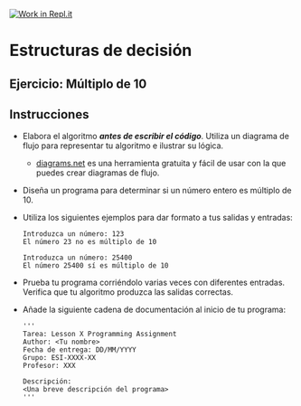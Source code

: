 [![Work in Repl.it](https://classroom.github.com/assets/work-in-replit-14baed9a392b3a25080506f3b7b6d57f295ec2978f6f33ec97e36a161684cbe9.svg)](https://classroom.github.com/online_ide?assignment_repo_id=373055&assignment_repo_type=GroupAssignmentRepo)
# Estructuras de decisión
## Ejercicio: Múltiplo de 10

## Instrucciones
- Elabora el algoritmo ***antes de escribir el código***. Utiliza un diagrama de flujo para representar tu algoritmo e ilustrar su lógica.
    - [diagrams.net](https://app.diagrams.net/) es una herramienta gratuita y fácil de usar con la que puedes crear diagramas de flujo. 

- Diseña un programa para determinar si un número entero es múltiplo de 10.
   
- Utiliza los siguientes ejemplos para dar formato a tus salidas y entradas:
  ```
  Introduzca un número: 123
  El número 23 no es múltiplo de 10
  
  Introduzca un número: 25400
  El número 25400 sí es múltiplo de 10
  ```
    
- Prueba tu programa corriéndolo varias veces con diferentes entradas. Verifica que tu algoritmo produzca las salidas correctas.

- Añade la siguiente cadena de documentación al inicio de tu programa:
  ```
  '''
  Tarea: Lesson X Programming Assignment
  Author: <Tu nombre>
  Fecha de entrega: DD/MM/YYYY
  Grupo: ESI-XXXX-XX
  Profesor: XXX

  Descripción:
  <Una breve descripción del programa>
  '''
  ```
